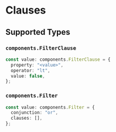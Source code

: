 # Clauses


## Supported Types

### `components.FilterClause`

```typescript
const value: components.FilterClause = {
  property: "<value>",
  operator: "lt",
  value: false,
};
```

### `components.Filter`

```typescript
const value: components.Filter = {
  conjunction: "or",
  clauses: [],
};
```

